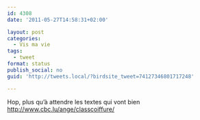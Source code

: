 ```yaml
---
id: 4308
date: '2011-05-27T14:58:31+02:00'

layout: post
categories:
  - Vis ma vie
tags:
  - tweet
format: status
publish_social: no
guid: 'http://tweets.local/?birdsite_tweet=74127346801717248'

---
```


Hop, plus qu’à attendre les textes qui vont bien http://www.cbc.lu/ange/classcoiffure/
